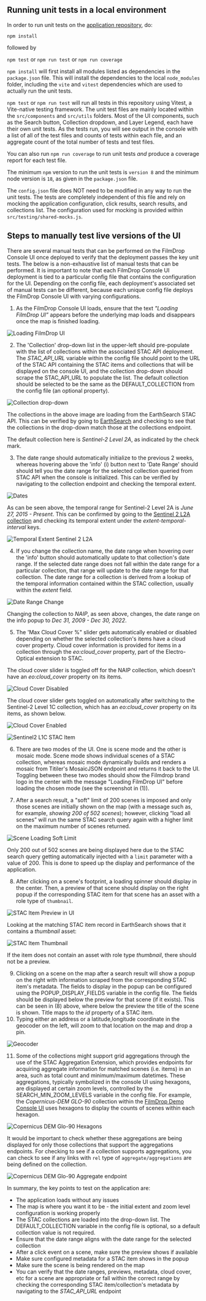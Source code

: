 ## Running unit tests in a local environment

In order to run unit tests on the [application repository](https://github.com/Element84/filmdrop-ui/), do:

`npm install`

followed by

`npm test` or `npm run test` or `npm run coverage`

`npm install` will first install all modules listed as dependencies in the `package.json` file. This will install the dependencies to the local `node_modules` folder, including the `vite` and `vitest` dependencies which are used to actually run the unit tests.

`npm test` or `npm run test` will run all tests in this repository using Vitest, a Vite-native testing framework. The unit test files are mainly located within the `src/components` and `src/utils` folders. Most of the UI components, such as the Search button, Collection dropdown, and Layer Legend, each have their own unit tests. As the tests run, you will see output in the console with a list of all of the test files and counts of tests within each file, and an aggregate count of the total number of tests and test files.

You can also run `npm run coverage` to run unit tests *and* produce a coverage report for each test file.

The minimum `npm` version to run the unit tests is `version 8` and the minimum node version is `18`, as given in the `package.json` file.

The `config.json` file does NOT need to be modified in any way to run the unit tests. The tests are completely independent of this file and rely on mocking the application configuration, click results, search results, and collections list. The configuration used for mocking is provided within `src/testing/shared-mocks.js`.

## Steps to manually test live versions of the UI

There are several manual tests that can be performed on the FilmDrop Console UI once deployed to verify that the deployment passes the key unit tests. The below is a non-exhaustive list of manual tests that can be performed. It is important to note that each FilmDrop Console UI deployment is tied to a particular config file that contains the configuration for the UI. Depending on the config file, each deployment's associated set of manual tests can be different, because each unique config file deploys the FilmDrop Console UI with varying configurations.

1. As the FilmDrop Console UI loads, ensure that the text *"Loading FilmDrop UI”* appears before the underlying map loads and disappears once the map is finished loading.

![Loading FilmDrop UI](./images/Loading-FilmDrop-UI.png)

2. The 'Collection' drop-down list in the upper-left should pre-populate with the list of collections within the associated STAC API deployment. The *STAC_API_URL* variable within the config file should point to the URL of the STAC API containing the STAC items and collections that will be displayed on the console UI, and the collection drop-down should scrape the STAC_API_URL to populate the list. The default collection should be selected to be the same as the DEFAULT_COLLECTION from the config file (an optional property).

![Collection drop-down](./images/Collection-Dropdown.png)

The collections in the above image are loading from the EarthSearch STAC API. This can be verified by going to [EarthSearch](https://earth-search.aws.element84.com/v1/collections) and checking to see that the collections in the drop-down match those at the collections endpoint.

The default collection here is *Sentinel-2 Level 2A*, as indicated by the check mark.

3. The date range should automatically initialize to the previous 2 weeks, whereas hovering above the 'info' (i) button next to 'Date Range' should should tell you the date range for the selected collection queried from STAC API when the console is initialized. This can be verified by navigating to the collection endpoint and checking the temporal extent.

![Dates](./images/Date-Ranges.png)

As can be seen above, the temporal range for Sentinel-2 Level 2A is *June 27, 2015 - Present*. This can be confirmed by going to the [Sentinel 2 L2A collection](https://earth-search.aws.element84.com/v1/collections/sentinel-2-l2a) and checking its temporal extent under the *extent-temporal-interval* keys.

![Temporal Extent Sentinel 2 L2A](./images/Temporal-Extent-Sentinel2L2A.png)

4. If you change the collection name, the date range when hovering over the 'info' button should automatically update to that collection's date range.
If the selected date range does not fall within the date range for a particular collection, that range will update to the date range for that collection. The date range for a collection is derived from a lookup of the temporal information contained within the STAC collection, usually within the *extent* field.

![Date Range Change](./images/Date-Range-Change-Collection.png)

Changing the collection to *NAIP*, as seen above, changes, the date range on the info popup to *Dec 31, 2009 - Dec 30, 2022*.

5. The 'Max Cloud Cover %" slider gets automatically enabled or disabled depending on whether the selected collection's items have a cloud cover property. Cloud cover information is provided for items in a collection through the *eo:cloud_cover* property, part of the Electro-Optical extension to STAC.

The cloud cover slider is toggled off for the NAIP collection, which doesn't have an *eo:cloud_cover* property on its items.

![Cloud Cover Disabled](./images/Cloud-Cover-Disabled.png)

The cloud cover slider gets toggled on automatically after switching to the Sentinel-2 Level 1C collection, which has an *eo:cloud_cover* property on its items, as shown below.

![Cloud Cover Enabled](./images/Cloud-Cover-Enabled.png)

![Sentinel2 L1C STAC Item](./images/Sentinel-2-L1C-Cloud-Cover-STAC.png)

6. There are two modes of the UI. One is scene mode and the other is mosaic mode. Scene mode shows individual scenes of a STAC collection, whereas mosaic mode dynamically builds and renders a mosaic from Titiler's MosaicJSON endpoint and returns it back to the UI. Toggling between these two modes should show the Filmdrop brand logo in the center with the message "Loading FilmDrop UI" before loading the chosen mode (see the screenshot in (1)).

7. After a search result, a "soft" limit of 200 scenes is imposed and only those scenes are initially shown on the map (with a message such as, for example, *showing 200 of 502 scenes*); however, clicking “load all scenes” will run the same STAC search query again with a higher limit on the maximum number of scenes returned.

![Scene Loading Soft Limit](./images/Soft-Limit-Scenes.png)

Only 200 out of 502 scenes are being displayed here due to the STAC search query getting automatically injected with a `limit` parameter with a value of 200. This is done to speed up the display and performance of the application.

8. After clicking on a scene's footprint, a loading spinner should display in the center. Then, a preview of that scene should display on the right popup if the corresponding STAC item for that scene has an asset with a role type of `thumbnail`.

![STAC Item Preview in UI](./images/Preview.png)

Looking at the matching STAC item record in EarthSearch shows that it contains a *thumbnail* asset:

![STAC Item Thumbnail](./images/STAC-Item-Thumbnail.png)

If the item does not contain an asset with role type *thumbnail*, there should not be a preview.

9. Clicking on a scene on the map after a search result will show a popup on the right with information scraped from the corresponding STAC item's metadata. The fields to display in the popup can be configured using the POPUP_DISPLAY_FIELDS variable in the config file. The fields should be displayed below the preview for that scene (if it exists). This can be seen in (8) above, where below the preview the title of the scene is shown. Title maps to the *id* property of a STAC item.
10. Typing either an address or a latitude,longitude coordinate in the geocoder on the left, will zoom to that location on the map and drop a pin.

![Geocoder](./images/Geocoder.png)

11. Some of the collections might support grid aggregations through the use of the STAC Aggregation Extension, which provides endpoints for acquiring aggregate information for matched scenes (i.e. items) in an area, such as total count and minimum/maximum datetimes. These aggregations, typically symbolized in the console UI using hexagons, are displayed at certain zoom levels, controlled by the SEARCH_MIN_ZOOM_LEVELS variable in the config file. For example, the *Copernicus-DEM GLO-90* collection within the [FilmDrop Demo Console UI](https://console.dev.demo.filmdrop.io/) uses hexagons to display the counts of scenes within each hexagon.

![Copernicus DEM Glo-90 Hexagons](./images/Copernicus-Aggregation.png)

It would be important to check whether these aggregations are being displayed for only those collections that support the aggregations endpoints. For checking to see if a collection supports aggregations, you can check to see if any links with `rel` type of `aggregate/aggregations` are being defined on the collection.

![Copernicus DEM Glo-90 Aggregate endpoint](./images/Copernicus-STAC-Aggregation.png)

In summary, the key points to test on the application are:

* The application loads without any issues
* The map is where you want it to be - the initial extent and zoom level configuration is working properly
* The STAC collections are loaded into the drop-down list. The DEFAULT_COLLECTION variable in the config file is optional, so a default collection value is not required.
* Ensure that the date range aligns with the date range for the selected collection
* After a click event on a scene, make sure the preview shows if available
* Make sure configured metadata for a STAC item shows in the popup
* Make sure the scene is being rendered on the map
* You can verify that the date ranges, previews, metadata, cloud cover, etc for a scene are appropriate or fall within the correct range by checking the corresponding STAC item/collection's metadata by navigating to the *STAC_API_URL* endpoint
